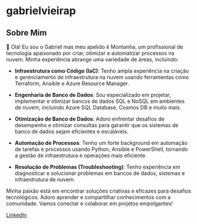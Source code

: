# gabrielvieirap

## Sobre Mim

👋 Olá! Eu sou o Gabriel mas meu apelido é Montanha, um profissional de tecnologia apaixonado por criar, otimizar e automatizar processos na nuvem. Minha experiência abrange uma variedade de áreas, incluindo:

- **Infraestrutura como Código (IaC)**: Tenho ampla experiência na criação e gerenciamento de infraestrutura na nuvem usando ferramentas como Terraform, Ansible e Azure Resource Manager.

- **Engenharia de Banco de Dados**: Sou especializado em projetar, implementar e otimizar bancos de dados SQL e NoSQL em ambientes de nuvem, incluindo Azure SQL Database, Cosmos DB e muito mais.

- **Otimização de Banco de Dados**: Adoro enfrentar desafios de desempenho e otimizar consultas para garantir que os sistemas de banco de dados sejam eficientes e escaláveis.

- **Automação de Processos**: Tenho um forte background em automação de tarefas e processos usando Python, Ansible e PowerShell, tornando a gestão de infraestrutura e operações mais eficiente.

- **Resolução de Problemas (Troubleshooting)**: Tenho experiência em diagnosticar e solucionar problemas em bancos de dados, sistemas e infraestrutura de nuvem.

Minha paixão está em encontrar soluções criativas e eficazes para desafios tecnológicos. Adoro aprender e compartilhar conhecimentos com a comunidade. Vamos conectar e colaborar em projetos empolgantes!

[LinkedIn](https://www.linkedin.com/in/gabriel-vieira-pinto-38442088/)
